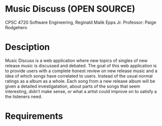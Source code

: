 # Music Discuss (OPEN SOURCE)

CPSC 4720 Software Engineering, Reginald Malik Epps Jr. 
Professor: Paige Rodgehero 

# Desciption 
Music Discuss is a web application where new topics of singles of new release music is discussed and debated.
The goal of this web application is to provide users with a complete honest review on new release music and a idea of which songs have correlated to users.  Instead of the usual normal ratings as a album as a whole.  Each song from a new release album will be given a detailed investigatation, about parts of the songs that seem interesting, didn’t make sense, or what a artist could improve on to satisfy a the listeners need.  

# Requirements



